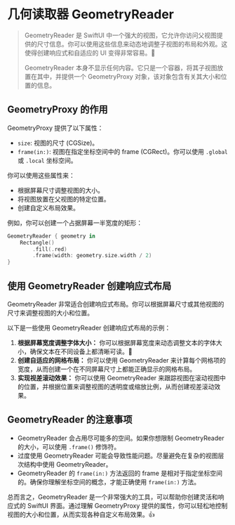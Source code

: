 ﻿# 几何读取器 GeometryReader

> GeometryReader 是 SwiftUI 中一个强大的视图，它允许你访问父视图提供的尺寸信息。你可以使用这些信息来动态地调整子视图的布局和外观。这使得创建响应式和自适应的 UI 变得非常容易。🎉
> 
> GeometryReader 本身不显示任何内容。它只是一个容器，将其子视图放置在其中，并提供一个 GeometryProxy 对象，该对象包含有关其大小和位置的信息。

## GeometryProxy 的作用

GeometryProxy 提供了以下属性：

*   `size`: 视图的尺寸 (CGSize)。
*   `frame(in:)`: 视图在指定坐标空间中的 frame (CGRect)。你可以使用 `.global` 或 `.local` 坐标空间。

你可以使用这些属性来：

*   根据屏幕尺寸调整视图的大小。
*   将视图放置在父视图的特定位置。
*   创建自定义布局效果。

例如，你可以创建一个占据屏幕一半宽度的矩形：

```swift
GeometryReader { geometry in
    Rectangle()
        .fill(.red)
        .frame(width: geometry.size.width / 2)
}
```

## 使用 GeometryReader 创建响应式布局

GeometryReader 非常适合创建响应式布局。你可以根据屏幕尺寸或其他视图的尺寸来调整视图的大小和位置。

以下是一些使用 GeometryReader 创建响应式布局的示例：

1.  **根据屏幕宽度调整字体大小：** 你可以根据屏幕宽度来动态调整文本的字体大小，确保文本在不同设备上都清晰可读。📱
2.  **创建自适应的网格布局：** 你可以使用 GeometryReader 来计算每个网格项的宽度，从而创建一个在不同屏幕尺寸上都能正确显示的网格布局。
3.  **实现视差滚动效果：** 你可以使用 GeometryReader 来跟踪视图在滚动视图中的位置，并根据位置来调整视图的透明度或缩放比例，从而创建视差滚动效果。

## GeometryReader 的注意事项

*   GeometryReader 会占用尽可能多的空间。如果你想限制 GeometryReader 的大小，可以使用 `.frame()` 修饰符。
*   过度使用 GeometryReader 可能会导致性能问题。尽量避免在复杂的视图层次结构中使用 GeometryReader。
*   GeometryReader 的 `frame(in:)` 方法返回的 frame 是相对于指定坐标空间的。确保你理解坐标空间的概念，才能正确使用 `frame(in:)` 方法。

总而言之，GeometryReader 是一个非常强大的工具，可以帮助你创建灵活和响应式的 SwiftUI 界面。通过理解 GeometryProxy 提供的属性，你可以轻松地控制视图的大小和位置，从而实现各种自定义布局效果。👍


